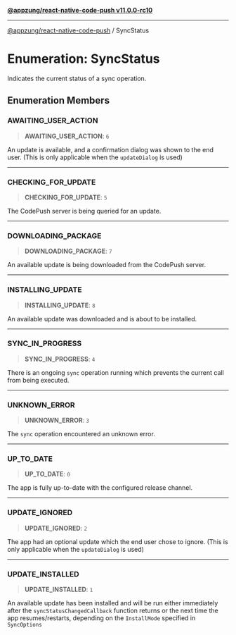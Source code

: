 [**@appzung/react-native-code-push v11.0.0-rc10**](../README.md)

---

[@appzung/react-native-code-push](../README.md) / SyncStatus

# Enumeration: SyncStatus

Indicates the current status of a sync operation.

## Enumeration Members

### AWAITING_USER_ACTION

> **AWAITING_USER_ACTION**: `6`

An update is available, and a confirmation dialog was shown
to the end user. (This is only applicable when the `updateDialog` is used)

---

### CHECKING_FOR_UPDATE

> **CHECKING_FOR_UPDATE**: `5`

The CodePush server is being queried for an update.

---

### DOWNLOADING_PACKAGE

> **DOWNLOADING_PACKAGE**: `7`

An available update is being downloaded from the CodePush server.

---

### INSTALLING_UPDATE

> **INSTALLING_UPDATE**: `8`

An available update was downloaded and is about to be installed.

---

### SYNC_IN_PROGRESS

> **SYNC_IN_PROGRESS**: `4`

There is an ongoing `sync` operation running which prevents the current call from being executed.

---

### UNKNOWN_ERROR

> **UNKNOWN_ERROR**: `3`

The `sync` operation encountered an unknown error.

---

### UP_TO_DATE

> **UP_TO_DATE**: `0`

The app is fully up-to-date with the configured release channel.

---

### UPDATE_IGNORED

> **UPDATE_IGNORED**: `2`

The app had an optional update which the end user chose to ignore.
(This is only applicable when the `updateDialog` is used)

---

### UPDATE_INSTALLED

> **UPDATE_INSTALLED**: `1`

An available update has been installed and will be run either immediately after the
`syncStatusChangedCallback` function returns or the next time the app resumes/restarts,
depending on the `InstallMode` specified in `SyncOptions`
